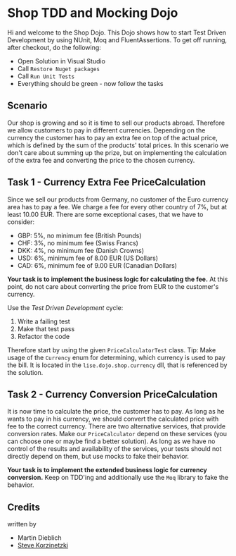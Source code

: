 # Shop TDD and Mocking Dojo
Hi and welcome to the Shop Dojo. This Dojo shows how to start Test Driven Development by using NUnit, Moq and FluentAssertions. To get off running, after checkout, do the following:
* Open Solution in Visual Studio
* Call `Restore Nuget packages`
* Call `Run Unit Tests`
* Everything should be green - now follow the tasks 

## Scenario
Our shop is growing and so it is time to sell our products abroad. Therefore we allow customers to pay in different currencies. Depending on the currency the customer has to pay an extra fee on top of the actual price, which is defined by the sum of the products' total prices. In this scenario we don't care about summing up the prize, but on implementing the calculation of the extra fee and converting the price to the chosen currency.

## Task 1 - Currency Extra Fee PriceCalculation
Since we sell our products from Germany, no customer of the Euro currency area has to pay a fee. 
We charge a fee for every other country of 7%, but at least 10.00 EUR. There are some exceptional cases, that we have to consider:
* GBP: 5%, no minimum fee (British Pounds)
* CHF: 3%, no minimum fee (Swiss Francs)
* DKK: 4%, no minimum fee (Danish Crowns)
* USD: 6%, minimum fee of 8.00 EUR (US Dollars)
* CAD: 6%, minimum fee of 9.00 EUR (Canadian Dollars)

**Your task is to implement the business logic for calculating the fee.** At this point, do not care about converting the price from EUR to the customer's currency.

Use the *Test Driven Development* cycle:
1. Write a failing test
2. Make that test pass
3. Refactor the code

Therefore start by using the given `PriceCalculatorTest` class. Tip: Make usage of the `Currency` enum for determining, which currency is used to pay the bill. It is located in the `lise.dojo.shop.currency` dll, that is referenced by the solution.

## Task 2 - Currency Conversion PriceCalculation
It is now time to calculate the price, the customer has to pay. As long as he wants to pay in his currency, we should convert the calculated price with fee to the correct currency. There are two alternative services, that provide conversion rates. Make our `PriceCalculator` depend on these services (you can choose one or maybe find a better solution). As long as we have no control of the results and availability of the services, your tests should not directly depend on them, but use mocks to fake their behavior.

**Your task is to implement the extended business logic for currency conversion.** Keep on TDD'ing and additionally use the `Moq` library to fake the behavior.

## Credits
written by 
* Martin Dieblich 
* [Steve Korzinetzki](https://twitter.com/skorzinetzki)
